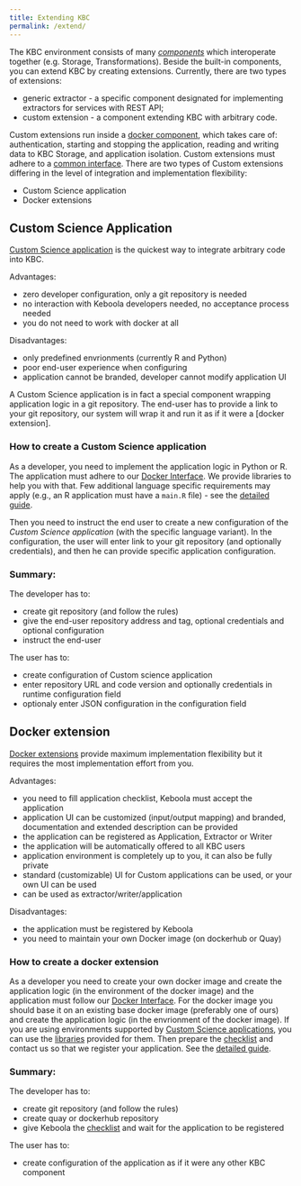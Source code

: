 ```yaml
---
title: Extending KBC
permalink: /extend/
---
```


The KBC environment consists of many [*components*](/architecture) which interoperate together (e.g. Storage, Transformations). Beside the built-in components, you can extend KBC by creating extensions. Currently, there are two types of extensions:

* generic extractor - a specific component designated for implementing extractors for services with REST API;
* custom extension - a component extending KBC with arbitrary code. 

Custom extensions run inside a [docker component](/architecture/docker-bundle), which takes care of: authentication, 
starting and stopping the application, reading and writing data to KBC Storage, and application isolation. 
Custom extensions must adhere to a [common interface](/extend/common-interface). There are two types of Custom extensions differing
in the level of integration and implementation flexibility:

* Custom Science application
* Docker extensions

## Custom Science Application

[Custom Science application](/extend/custom-science) is the quickest way to integrate arbitrary code into KBC. 

Advantages:

* zero developer configuration, only a git repository is needed
* no interaction with Keboola developers needed, no acceptance process needed
* you do not need to work with docker at all 

Disadvantages:

* only predefined envrionments (currently R and Python)
* poor end-user experience when configuring
* application cannot be branded, developer cannot modify application UI

A Custom Science application is in fact a special component wrapping application logic in a git repository. The end-user has to provide a link to your git repository, our system will wrap it and run it as if it were a [docker extension].

### How to create a Custom Science application
As a developer, you need to implement the application logic in Python or R.
The application must adhere to our [Docker Interface](/extend/common-interface/). We provide libraries to help you with that.
Few additional language specific requirements may apply (e.g., an R application must have a `main.R` file) - see the [detailed guide](/extend/custom-science/). 

Then you need to instruct the end user to create a new configuration of the *Custom Science application*
 (with the specific language variant). In the configuration, the user will enter link to your git repository 
 (and optionally credentials), and then he can provide specific application configuration.

### Summary:
The developer has to:

* create git repository (and follow the rules)
* give the end-user repository address and tag, optional credentials and optional configuration
* instruct the end-user

The user has to:

* create configuration of Custom science application
* enter repository URL and code version and optionally credentials in runtime configuration field
* optionaly enter JSON configuration in the configuration field

## Docker extension

[Docker extensions](/extend/docker/) provide maximum implementation flexibility but it requires the most implementation effort from you.   

Advantages:

* you need to fill application checklist, Keboola must accept the application
* application UI can be customized (input/output mapping) and branded, documentation and extended description can be provided
* the application can be registered as Application, Extractor or Writer
* the application will be automatically offered to all KBC users
* application environment is completely up to you, it can also be fully private
* standard (customizable) UI for Custom applications can be used, or your own UI can be used
* can be used as extractor/writer/application

Disadvantages:

* the application must be registered by Keboola
* you need to maintain your own Docker image (on dockerhub or Quay)

### How to create a docker extension
As a developer you need to create your own docker image and create the application logic (in the environment of the docker image) 
and the application must follow our [Docker Interface](/extend/common-interface/). 
For the docker image you should base it on an existing base docker image (preferably one of ours) and create the application
logic (in the envrionment of the docker image). If you are using environments
supported by [Custom Science applications](/extend/custom-science/), you can use the [libraries]() 
provided for them. Then prepare the [checklist](/extend/registration/checklist/) and contact us so 
that we register your application. See the [detailed guide](/extend/docker/docker-extensions).

### Summary:
The developer has to:

* create git repository (and follow the rules)
* create quay or dockerhub repository
* give Keboola the [checklist](/extend/registration/checklist/) and wait for the application to be registered

The user has to:

* create configuration of the application as if it were any other KBC component
